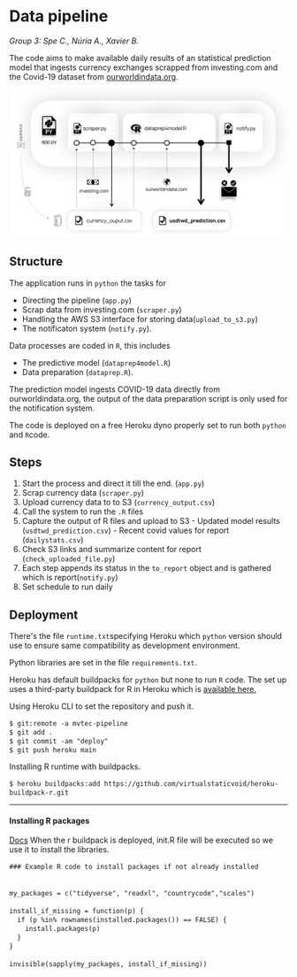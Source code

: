 # Data pipeline

*Group 3: Spe C., Núria A., Xavier B.*

The code aims to make available daily results of an statistical prediction model that ingests currency exchanges scrapped from investing.com and the Covid-19 dataset from [ourworldindata.org](http://ourworldindata.org).

![Pipeline flow diagram](pipeline_diagram.png)

## Structure
The application runs in `python` the tasks for
 - Directing the pipeline (`app.py`) 
 - Scrap data from investing.com (`scraper.py`)
 - Handling the AWS S3 interface for storing data(`upload_to_s3.py`) 
 - The notificaton system (`notify.py`). 

Data processes are coded in `R`, this includes
 -  The predictive model (`dataprep4model.R`)
 -  Data preparation (`dataprep.R`).

The prediction model ingests COVID-19 data directly from ourworldindata.org, the output of the data preparation script is only used for the notification system.

The code is deployed on a free Heroku dyno properly set to run both `python` and `R`code.

## Steps 
  1. Start the process and direct it till the end. (`app.py`)
  2. Scrap currency data (`scraper.py`)
  3. Upload currency data to to S3 (`currency_output.csv`)
  4. Call the system to run the `.R` files
  5. Capture the output of R files and upload to S3
    - Updated model results (`usdtwd_prediction.csv`)
    - Recent covid values for report (`dailystats.csv`)
  6. Check S3 links and summarize content for report (`check_uploaded_file.py`)
  7. Each step appends its status in the `to_report` object and is gathered  which is  report(`notify.py`)
  8. Set schedule to run daily

## Deployment
There's the file `runtime.txt`specifying Heroku which `python` version should use to ensure same compatibility as development environment. 

Python libraries are set in the file `requirements.txt`.

Heroku has default buildpacks for `python` but none to run `R` code. The set up uses a third-party buildpack for R in Heroku which is [available here.](https://github.com/virtualstaticvoid/heroku-buildpack-r) 

Using Heroku CLI to set the repository and push it. 
```
$ git:remote -a mvtec-pipeline
$ git add .
$ git commit -am "deploy"
$ git push heroku main
```
Installing R runtime with buildpacks.
```
$ heroku buildpacks:add https://github.com/virtualstaticvoid/heroku-buildpack-r.git
```
---- 
#### Installing R packages
[Docs](https://github.com/virtualstaticvoid/heroku-buildpack-r)
When the r buildpack is deployed, init.R file will be executed so we use it to install the libraries. 

```
### Example R code to install packages if not already installed


my_packages = c("tidyverse", "readxl", "countrycode","scales")

install_if_missing = function(p) {
  if (p %in% rownames(installed.packages()) == FALSE) {
    install.packages(p)
  }
}

invisible(sapply(my_packages, install_if_missing))
```

